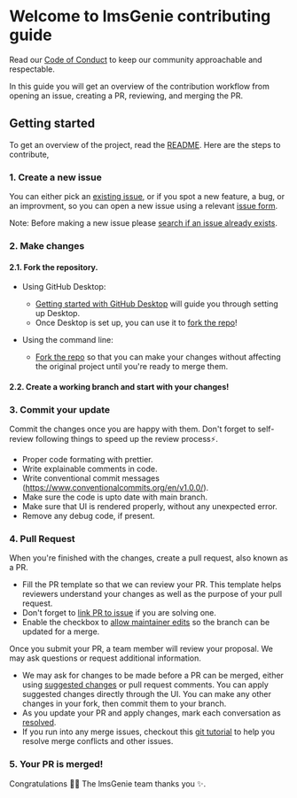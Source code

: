 # Welcome to lmsGenie contributing guide

Read our [Code of Conduct](./CODE_OF_CONDUCT.md) to keep our community approachable and respectable.

In this guide you will get an overview of the contribution workflow from opening an issue, creating a PR, reviewing, and merging the PR.

## Getting started
To get an overview of the project, read the [README](README.md). Here are the steps to contribute,

### 1. Create a new issue
You can either pick an [existing issue](https://github.com/lmsGenie/client/issues), or if you spot a new feature, a bug, or an improvment, so you can open a new issue using a relevant [issue form](https://github.com/lmsGenie/client/issues/new/choose).

Note: Before making a new issue please [search if an issue already exists](https://docs.github.com/en/github/searching-for-information-on-github/searching-on-github/searching-issues-and-pull-requests#search-by-the-title-body-or-comments).

### 2. Make changes
#### 2.1. Fork the repository.
- Using GitHub Desktop:
  - [Getting started with GitHub Desktop](https://docs.github.com/en/desktop/installing-and-configuring-github-desktop/getting-started-with-github-desktop) will guide you through setting up Desktop.
  - Once Desktop is set up, you can use it to [fork the repo](https://docs.github.com/en/desktop/contributing-and-collaborating-using-github-desktop/cloning-and-forking-repositories-from-github-desktop)!

- Using the command line:
  - [Fork the repo](https://docs.github.com/en/github/getting-started-with-github/fork-a-repo#fork-an-example-repository) so that you can make your changes without affecting the original project until you're ready to merge them.

#### 2.2. Create a working branch and start with your changes!

### 3. Commit your update

Commit the changes once you are happy with them. Don't forget to self-review following things to speed up the review process:zap:.
 - Proper code formating with prettier.
 - Write explainable comments in code. 
 - Write conventional commit messages (https://www.conventionalcommits.org/en/v1.0.0/).
 - Make sure the code is upto date with main branch.
 - Make sure that UI is rendered properly, without any unexpected error.
 - Remove any debug code, if present.

### 4. Pull Request

When you're finished with the changes, create a pull request, also known as a PR.
- Fill the PR template so that we can review your PR. This template helps reviewers understand your changes as well as the purpose of your pull request.
- Don't forget to [link PR to issue](https://docs.github.com/en/issues/tracking-your-work-with-issues/linking-a-pull-request-to-an-issue) if you are solving one.
- Enable the checkbox to [allow maintainer edits](https://docs.github.com/en/github/collaborating-with-issues-and-pull-requests/allowing-changes-to-a-pull-request-branch-created-from-a-fork) so the branch can be updated for a merge.

Once you submit your PR, a team member will review your proposal. We may ask questions or request additional information.
- We may ask for changes to be made before a PR can be merged, either using [suggested changes](https://docs.github.com/en/github/collaborating-with-issues-and-pull-requests/incorporating-feedback-in-your-pull-request) or pull request comments. You can apply suggested changes directly through the UI. You can make any other changes in your fork, then commit them to your branch.
- As you update your PR and apply changes, mark each conversation as [resolved](https://docs.github.com/en/github/collaborating-with-issues-and-pull-requests/commenting-on-a-pull-request#resolving-conversations).
- If you run into any merge issues, checkout this [git tutorial](https://github.com/skills/resolve-merge-conflicts) to help you resolve merge conflicts and other issues.

### 5. Your PR is merged!
Congratulations :tada::tada: The lmsGenie team thanks you :sparkles:.
